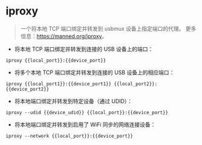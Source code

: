 # iproxy

> 一个将本地 TCP 端口绑定并转发到 usbmux 设备上指定端口的代理。
> 更多信息：<https://manned.org/iproxy>。

- 将本地 TCP 端口绑定并转发到连接的 USB 设备上的端口：

`iproxy {{local_port}}:{{device_port}}`

- 将多个本地 TCP 端口绑定并转发到连接的 USB 设备上的相应端口：

`iproxy {{local_port1}}:{{device_port1}} {{local_port2}}:{{device_port2}}`

- 将本地端口绑定并转发到特定设备（通过 UDID）：

`iproxy --udid {{device_udid}} {{local_port}}:{{device_port}}`

- 将本地端口绑定并转发到启用了 WiFi 同步的网络连接设备：

`iproxy --network {{local_port}}:{{device_port}}`